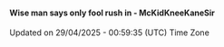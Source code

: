 #### Wise man says only fool rush in - McKidKneeKaneSir
Updated on 29/04/2025 - 00:59:35 (UTC) Time Zone
